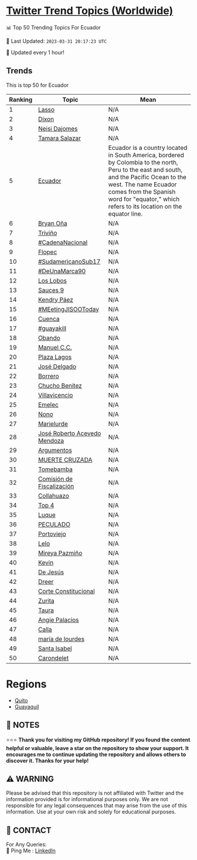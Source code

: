 [Twitter Trend Topics (Worldwide)](https://github.com/ErcinDedeoglu/Twitter-Trend-Topics)
==========


📊 Top 50 Trending Topics For Ecuador

📆 Last Updated: `2023-03-31 20:17:23 UTC`

🔧 Updated every 1 hour!


## Trends

This is top 50 for Ecuador

| Ranking | Topic | Mean |
| ------- | ------------ | ------------ |
| 1 | [Lasso](http://twitter.com/search?q=Lasso) | N/A |
| 2 | [Dixon](http://twitter.com/search?q=Dixon) | N/A |
| 3 | [Neisi Dajomes](http://twitter.com/search?q=Neisi+Dajomes) | N/A |
| 4 | [Tamara Salazar](http://twitter.com/search?q=Tamara+Salazar) | N/A |
| 5 | [Ecuador](http://twitter.com/search?q=Ecuador) | Ecuador is a country located in South America, bordered by Colombia to the north, Peru to the east and south, and the Pacific Ocean to the west. The name Ecuador comes from the Spanish word for "equator," which refers to its location on the equator line. |
| 6 | [Bryan Oña](http://twitter.com/search?q=Bryan+O%c3%b1a) | N/A |
| 7 | [Triviño](http://twitter.com/search?q=Trivi%c3%b1o) | N/A |
| 8 | [#CadenaNacional](http://twitter.com/search?q=%23CadenaNacional) | N/A |
| 9 | [Flopec](http://twitter.com/search?q=Flopec) | N/A |
| 10 | [#SudamericanoSub17](http://twitter.com/search?q=%23SudamericanoSub17) | N/A |
| 11 | [#DeUnaMarca90](http://twitter.com/search?q=%23DeUnaMarca90) | N/A |
| 12 | [Los Lobos](http://twitter.com/search?q=Los+Lobos) | N/A |
| 13 | [Sauces 9](http://twitter.com/search?q=Sauces+9) | N/A |
| 14 | [Kendry Páez](http://twitter.com/search?q=Kendry+P%c3%a1ez) | N/A |
| 15 | [#MEetingJISOOToday](http://twitter.com/search?q=%23MEetingJISOOToday) | N/A |
| 16 | [Cuenca](http://twitter.com/search?q=Cuenca) | N/A |
| 17 | [#guayakill](http://twitter.com/search?q=%23guayakill) | N/A |
| 18 | [Obando](http://twitter.com/search?q=Obando) | N/A |
| 19 | [Manuel C.C.](http://twitter.com/search?q=Manuel+C.C.) | N/A |
| 20 | [Plaza Lagos](http://twitter.com/search?q=Plaza+Lagos) | N/A |
| 21 | [José Delgado](http://twitter.com/search?q=Jos%c3%a9+Delgado) | N/A |
| 22 | [Borrero](http://twitter.com/search?q=Borrero) | N/A |
| 23 | [Chucho Benítez](http://twitter.com/search?q=Chucho+Ben%c3%adtez) | N/A |
| 24 | [Villavicencio](http://twitter.com/search?q=Villavicencio) | N/A |
| 25 | [Emelec](http://twitter.com/search?q=Emelec) | N/A |
| 26 | [Nono](http://twitter.com/search?q=Nono) | N/A |
| 27 | [Marielurde](http://twitter.com/search?q=Marielurde) | N/A |
| 28 | [José Roberto Acevedo Mendoza](http://twitter.com/search?q=Jos%c3%a9+Roberto+Acevedo+Mendoza) | N/A |
| 29 | [Argumentos](http://twitter.com/search?q=Argumentos) | N/A |
| 30 | [MUERTE CRUZADA](http://twitter.com/search?q=MUERTE+CRUZADA) | N/A |
| 31 | [Tomebamba](http://twitter.com/search?q=Tomebamba) | N/A |
| 32 | [Comisión de Fiscalización](http://twitter.com/search?q=Comisi%c3%b3n+de+Fiscalizaci%c3%b3n) | N/A |
| 33 | [Collahuazo](http://twitter.com/search?q=Collahuazo) | N/A |
| 34 | [Top 4](http://twitter.com/search?q=Top+4) | N/A |
| 35 | [Luque](http://twitter.com/search?q=Luque) | N/A |
| 36 | [PECULADO](http://twitter.com/search?q=PECULADO) | N/A |
| 37 | [Portoviejo](http://twitter.com/search?q=Portoviejo) | N/A |
| 38 | [Lelo](http://twitter.com/search?q=Lelo) | N/A |
| 39 | [Mireya Pazmiño](http://twitter.com/search?q=Mireya+Pazmi%c3%b1o) | N/A |
| 40 | [Kevin](http://twitter.com/search?q=Kevin) | N/A |
| 41 | [De Jesús](http://twitter.com/search?q=De+Jes%c3%bas) | N/A |
| 42 | [Dreer](http://twitter.com/search?q=Dreer) | N/A |
| 43 | [Corte Constitucional](http://twitter.com/search?q=Corte+Constitucional) | N/A |
| 44 | [Zurita](http://twitter.com/search?q=Zurita) | N/A |
| 45 | [Taura](http://twitter.com/search?q=Taura) | N/A |
| 46 | [Angie Palacios](http://twitter.com/search?q=Angie+Palacios) | N/A |
| 47 | [Calla](http://twitter.com/search?q=Calla) | N/A |
| 48 | [maría de lourdes](http://twitter.com/search?q=mar%c3%ada+de+lourdes) | N/A |
| 49 | [Santa Isabel](http://twitter.com/search?q=Santa+Isabel) | N/A |
| 50 | [Carondelet](http://twitter.com/search?q=Carondelet) | N/A |



# Regions

* [Quito](</Ecuador/Quito.md>)
* [Guayaquil](</Ecuador/Guayaquil.md>)



## 📝 NOTES

⭐⭐⭐ **Thank you for visiting my GitHub repository! If you found the content helpful or valuable, leave a star on the repository to show your support. It encourages me to continue updating the repository and allows others to discover it. Thanks for your help!**


## ⚠️ WARNING

Please be advised that this repository is not affiliated with Twitter and the information provided is for informational purposes only. We are not responsible for any legal consequences that may arise from the use of this information. Use at your own risk and solely for educational purposes.


## 📨 CONTACT

 For Any Queries:  
            🏓 Ping Me : [LinkedIn](https://www.linkedin.com/in/ercindedeoglu/)
